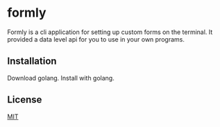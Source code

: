 # formly
Formly is a cli application for setting up custom forms on the terminal.
It provided a data level api for you to use in your own programs.


## Installation
Download golang. Install with golang.


## License
[MIT](LICENSE)
